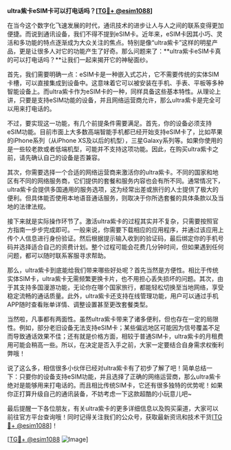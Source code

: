 **ultra紫卡eSIM卡可以打电话吗？[[TG💪+ @esim1088](https://t.me/s/esim1088)]**

在当今这个数字化飞速发展的时代，通讯技术的进步让人与人之间的联系变得更加便捷。而说到通讯设备，我们不得不提到eSIM卡。近年来，eSIM卡因其小巧、灵活和多功能的特点逐渐成为大众关注的焦点。特别是像“ultra紫卡”这样的明星产品，更是让很多人对它的功能产生了好奇。那么问题来了：**ultra紫卡eSIM卡真的可以打电话吗？**让我们一起来揭开它的神秘面纱。

首先，我们需要明确一点：eSIM卡是一种嵌入式芯片，它不需要传统的实体SIM卡槽，可以直接集成到设备中。这意味着它可以被安装在手机、手表、平板等多种智能设备上。而ultra紫卡作为eSIM卡的一种，同样具备这些基本特性。从理论上讲，只要是支持eSIM功能的设备，并且网络运营商允许，那么ultra紫卡是完全可以用来打电话的。

不过，要实现这一功能，有几个前提条件需要满足。首先，你的设备必须支持eSIM功能。目前市面上大多数高端智能手机都已经开始支持eSIM卡了，比如苹果的iPhone系列（从iPhone XS及以后的机型），三星Galaxy系列等。如果你使用的是一些较老款或者低端机型，可能并不支持这项功能。因此，在购买ultra紫卡之前，请先确认自己的设备是否兼容。

其次，你需要选择一个合适的网络运营商来激活你的ultra紫卡。不同的国家和地区有不同的网络服务商，它们提供的套餐和服务内容也会有所不同。通常情况下，ultra紫卡会提供多国通用的服务选项，这为经常出差或旅行的人士提供了极大的便利。但具体能否使用本地语音通话服务，则取决于你所选套餐的具体条款以及当地的法律法规。

接下来就是实际操作环节了。激活ultra紫卡的过程其实并不复杂，只需要按照官方指南一步步完成即可。一般来说，你需要下载相应的应用程序，并通过该应用上传个人信息进行身份验证。然后根据提示输入收到的验证码，最后绑定你的手机号码并选择适合自己的资费计划。整个过程可能会花费几分钟时间，但如果遇到任何问题，都可以随时联系客服寻求帮助。

那么，ultra紫卡到底能给我们带来哪些好处呢？首先当然是方便性。相比于传统实体SIM卡，ultra紫卡无需频繁更换卡片，也不用担心丢失损坏的问题。其次，由于其支持多国漫游功能，无论你在哪个国家旅行，都能轻松切换至当地网络，享受稳定流畅的通话质量。此外，ultra紫卡还支持在线管理功能，用户可以通过手机APP随时查看账单详情、调整设置甚至更改套餐类型。

当然啦，凡事都有两面性。虽然ultra紫卡带来了诸多便利，但也存在一定的局限性。例如，部分老旧设备无法支持eSIM卡；某些偏远地区可能因为信号覆盖不足而导致通话效果不佳；还有就是价格方面，相较于普通SIM卡，ultra紫卡的月租费用可能会稍高一些。所以，在决定是否入手之前，大家一定要结合自身需求权衡利弊哦！

说了这么多，相信很多小伙伴已经对ultra紫卡有了初步了解了吧！简单总结一下：只要你的设备支持eSIM功能，并且选择了正确的网络运营商，那么ultra紫卡绝对是能够用来打电话的。而且相比传统SIM卡，它还有很多独特的优势呢！如果你正打算升级自己的通讯装备，不妨考虑一下这款超酷的小玩意儿吧~

最后提醒一下各位朋友，有关ultra紫卡的更多详细信息以及购买渠道，大家可以前往官方平台查询哦！同时记得关注我们的公众号，获取最新资讯和技术干货[[TG💪+ @esim1088](https://t.me/s/esim1088)]！

[[TG💪+ @esim1088](https://t.me/s/esim1088) ![Image](https://i.postimg.cc/4NQfJmqS/Snipaste-2025-05-13-00-14-12.png)]
